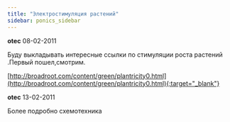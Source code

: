 ```yaml
---
title: "Электростимуляция растений"
sidebar: ponics_sidebar
---
```


**otec** 08-02-2011

Буду выкладывать интересные ссылки по стимуляции роста растений .Первый пошел,смотрим.

[http://broadroot.com/content/green/plantricity0.html](http://broadroot.com/content/green/plantricity0.html){:target="_blank"}


**otec** 13-02-2011

Более подробно схемотехника



